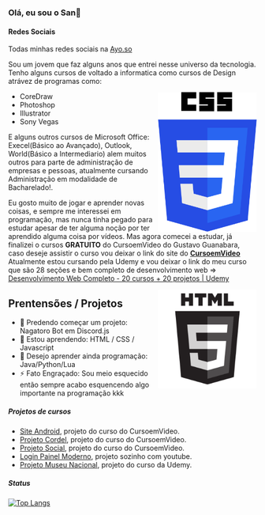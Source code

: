 ### Olá, eu sou o San👋
#### Redes Sociais
Todas minhas redes sociais na <a href="https://ayo.so/ysanzinho_" target="_blank">Ayo.so</a>

Sou um jovem que faz alguns anos que entrei nesse universo da tecnologia. Tenho alguns cursos de voltado a informatica como cursos de Design atrávez de programas como:

<img align="right" src="img/css3-logo.png" width="200">

* CoreDraw
* Photoshop
* Illustrator
* Sony Vegas
  
E alguns outros cursos de Microsoft Office: Execel(Básico ao Avançado), Outlook, World(Básico a Intermediario) alem muitos outros para parte de administração de empresas e pessoas, atualmente cursando Administração em modalidade de Bacharelado!.

Eu gosto muito de jogar e aprender novas coisas, e sempre me interessei em programação, mas nunca tinha pegado para estudar apesar de ter alguma noção por ter aprendido alguma coisa por vídeos. Mas agora comecei a estudar, já finalizei o cursos **GRATUITO** do CursoemVideo do Gustavo Guanabara, caso deseje assistir o curso vou deixar o link do site do **<a href="https://www.cursoemvideo.com" target="_blank">CursoemVideo</a>**
Atualmente estou cursando pela Udemy e vou deixar o link do meu curso que são 28 seções e bem completo de desenvolvimento web ⇒ [Desenvolvimento Web Completo - 20 cursos + 20 projetos | Udemy](https://www.udemy.com/course/web-completo/)

<img align="right" src="img/html5-logo.png" width="200">

## Prentensões / Projetos

- 🔭 Predendo começar um projeto: Nagatoro Bot em Discord.js
- 🌱 Estou aprendendo: HTML / CSS / Javascript
- 💬 Desejo aprender ainda programação: Java/Python/Lua
- ⚡ Fato Engraçado: Sou meio esquecido então sempre acabo esquencendo algo importante na programação kkk

##### Projetos de cursos
- <a href="https://ysanzinho.github.io/site-android.github.io/" target="_blank">Site Android</a>, projeto do curso do CursoemVideo.
- <a href="https://ysanzinho.github.io/projeto-cordel.github.io/" target="_blank">Projeto Cordel</a>, projeto do curso do CursoemVideo.
- <a href="https://ysanzinho.github.io/projeto-social.github.io/" target="_blank">Projeto Social</a>, projeto do curso do CursoemVideo.
- <a href="https://login-painel.glitch.me/" target="_blank">Login Painel Moderno</a>, projeto sozinho com youtube.
- <a href="https://ysanzinho.github.io/projeto-museu-nacional/" target="_blank">Projeto Museu Nacional</a>, projeto do curso da Udemy.

##### Status
[![Top Langs](https://github-readme-stats.vercel.app/api/top-langs/?username=ySanzinho&layout=compact)](https://github.com/anuraghazra/github-readme-stats)
